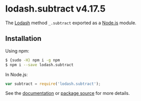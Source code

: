 # lodash.subtract v4.17.5

The [Lodash](https://lodash.com/) method `_.subtract` exported as a [Node.js](https://nodejs.org/) module.

## Installation

Using npm:
```bash
$ {sudo -H} npm i -g npm
$ npm i --save lodash.subtract
```

In Node.js:
```js
var subtract = require('lodash.subtract');
```

See the [documentation](https://lodash.com/docs#subtract) or [package source](https://github.com/lodash/lodash/blob/4.17.5-npm-packages/lodash.subtract) for more details.

